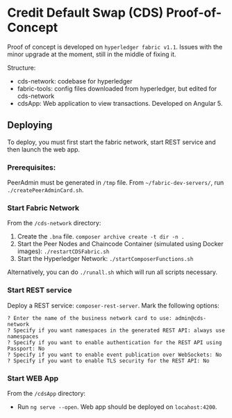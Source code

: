 # Credit Default Swap (CDS) Proof-of-Concept

Proof of concept is developed on `hyperledger fabric v1.1`. Issues with the minor upgrade at the moment, still in the middle of fixing it. 

Structure:

* cds-network: codebase for hyperledger
* fabric-tools: config files downloaded from hyperledger, but edited for cds-network
* cdsApp: Web application to view transactions. Developed on Angular 5.

## Deploying

To deploy, you must first start the fabric network, start REST service and then launch the web app. 

### Prerequisites:

PeerAdmin must be generated in `/tmp` file. From `~/fabric-dev-servers/`, run `./createPeerAdminCard.sh`.

### Start Fabric Network
From the `/cds-network` directory: 

1. Create the `.bna` file. `composer archive create -t dir -n .`
2. Start the Peer Nodes and Chaincode Container (simulated using Docker images): `./restartCDSFabric.sh`
3. Start the Hyperledger Network: `./startComposerFunctions.sh`

Alternatively, you can do `./runall.sh` which will run all scripts necessary.

### Start REST service
Deploy a REST service: `composer-rest-server`. Mark the following options:
```
? Enter the name of the business network card to use: admin@cds-network
? Specify if you want namespaces in the generated REST API: always use namespaces
? Specify if you want to enable authentication for the REST API using Passport: No
? Specify if you want to enable event publication over WebSockets: No
? Specify if you want to enable TLS security for the REST API: No
```

### Start WEB App

From the `/cdsApp` directory:

* Run `ng serve --open`. Web app should be deployed on `locahost:4200`.
